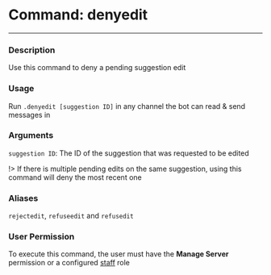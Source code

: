 # Command: denyedit
---
### Description
Use this command to deny a pending suggestion edit

### Usage
Run `.denyedit [suggestion ID]` in any channel the bot can read & send messages in

### Arguments
`suggestion ID`: The ID of the suggestion that was requested to be edited

!> If there is multiple pending edits on the same suggestion, using this command will deny the most recent one

### Aliases
`rejectedit`, `refuseedit` and `refusedit`

### User Permission
To execute this command, the user must have the **Manage Server** permission or a configured [staff](/config/staffroles.md) role
